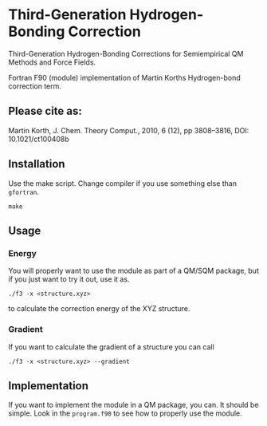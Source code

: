 # Third-Generation Hydrogen-Bonding Correction


Third-Generation Hydrogen-Bonding Corrections for Semiempirical QM Methods and Force Fields.


Fortran F90 (module) implementation of Martin Korths Hydrogen-bond correction term.

## Please cite as:

Martin Korth, J. Chem. Theory Comput., 2010, 6 (12), pp 3808–3816, DOI: 10.1021/ct100408b

## Installation

Use the make script. Change compiler if you use something else than `gfortran`.

    make

## Usage

### Energy

You will properly want to use the module as part of a QM/SQM package, but
if you just want to try it out, use it as.

    ./f3 -x <structure.xyz>

to calculate the correction energy of the XYZ structure.

### Gradient

If you want to calculate the gradient of a structure you can call

    ./f3 -x <structure.xyz> --gradient


## Implementation

If you want to implement the module in a QM package, you can. It should be simple.
Look in the `program.f90` to see how to properly use the module.

